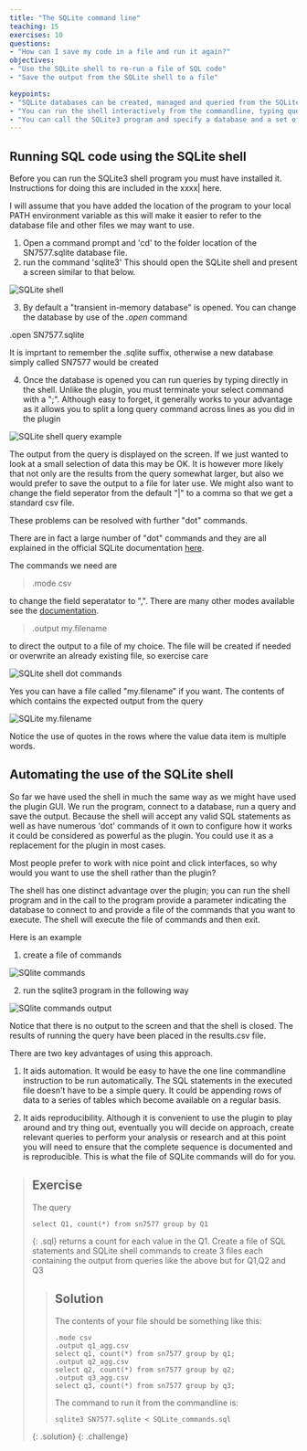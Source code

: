 ```yaml
---
title: "The SQLite command line"
teaching: 15
exercises: 10
questions:
- "How can I save my code in a file and run it again?"
objectives:
- "Use the SQLite shell to re-run a file of SQL code"
- "Save the output from the SQLite shell to a file"

keypoints:
- "SQLite databases can be created, managed and queried from the SQLite shell utility"
- "You can run the shell interactively from the commandline, typing queries or dot cammands at the prompt"
- "You can call the SQLite3 program and specify a database and a set of commands to run. This aids automation"
---
```


## Running SQL code using the SQLite shell

Before you can run the SQLite3 shell program you must have installed it. Instructions for doing this are included in the xxxx| here.

I will assume that you have added the location of the program to your local PATH environment variable as this will make it easier to refer to the database file and other files we may want to use.

1. Open a command prompt and 'cd' to the folder location of the SN7577.sqlite database file.
2. run the command 'sqlite3' This should open the SQLite shell and present a screen similar to that below.

![SQLite shell](../fig/SQL_08_SQLite_shell.png)

3. By default a "transient in-memory database" is opened. You can change the database by use of the *.open* command

.open SN7577.sqlite

It is imprtant to remember the .sqlite suffix, otherwise a new database simply called SN7577 would be created

4. Once the database is opened you can run queries by typing directly in the shell. Unlike the plugin, you must terminate your select command with a ";". Although easy to forget, it generally works to your advantage as it allows you to split a long query command across lines as you did in the plugin

![SQLite shell query example](../fig/SQL_08_SQLite_shell_query_example.png)

The output from the query is displayed on the screen. If we just wanted to look at a small selection of data this may be OK. It is however more likely that not only are the results from the query somewhat larger, but also we would prefer to save the output to a file for later use. We might also want to change the field seperator from the default "|" to a comma so that we get a standard csv file.

These problems can be resolved with further "dot" commands.

There are in fact a large number of "dot" commands and they are all explained in the official SQLite documentation [here](https://sqlite.org/cli.html). 

The commands we need are 
> .mode csv

to change the field seperatator to ",". There are many other modes available see the [documentation](https://sqlite.org/cli.html). 

> .output my.filename

to direct the output to a file of my choice. The file will be created if needed or overwrite an already existing file, so exercise care

![SQLite shell dot commands](../fig/SQL_08_SQLite_shell_dot_commands.png)

Yes you can have a file called "my.filename" if you want. The contents of which contains the expected output from the query

![SQLite my.filename](../fig/SQL_08_my_filename.png)

Notice the use of quotes in the rows where the value data item is multiple words. 

## Automating the use of the SQLite shell

So far we have used the shell in much the same way as we might have used the plugin GUI. We run the program, connect to a database, run a query and save the output. Because the shell will accept any valid SQL statements as well as have numerous 'dot' commands of it own to configure how it works it could be considered as powerful as the plugin. You could use it as a replacement for the plugin in most cases. 

Most people prefer to work with nice point and click interfaces, so why would you want to use the shell rather than the plugin?

The shell has one distinct advantage over the plugin; you can run the shell program and in the call to the program provide a parameter indicating the database to connect to and provide a file of the commands that you want to execute. The shell will execute the file of commands and then exit.

Here is an example

1. create a file of commands

![SQlite commands](../fig/SQL_08_SQLite_SQLite_commands.png)

2. run the sqlite3 program in the following way

![SQlite commands output](../fig/SQL_08_SQLite_cmd_output.png)

Notice that there is no output to the screen and that the shell is closed. The results of running the query have been placed in the results.csv file.

There are two key advantages of using this approach.

1. It aids automation. It would be easy to have the one line commandline instruction to be run automatically. The SQL statements in the executed file doesn't have to be a simple query. It could be appending rows of data to a series of tables which become available on a regular basis.

2. It aids reproducibility. Although it is convenient to use the plugin to play around and try thing out, eventually you will decide on approach, create relevant queries to perform your analysis or research and at this point you will need to ensure that the complete sequence is documented and is reproducible. This is what the file of SQLite commands will do for you.

> ## Exercise
>
> The query
> ~~~
> select Q1, count(*) from sn7577 group by Q1
> ~~~
> {: .sql}
> returns a count for each value in the Q1.
> Create a file of SQL statements and SQLite shell commands to create 3 files each containing the output from queries like the above but for Q1,Q2 and Q3
>
> > ## Solution
> >  The contents of your file should be something like this:
> > 
> >~~~
> >.mode csv
> >.output q1_agg.csv
> >select q1, count(*) from sn7577 group by q1;
> >.output q2_agg.csv
> >select q2, count(*) from sn7577 group by q2;
> >.output q3_agg.csv
> >select q3, count(*) from sn7577 group by q3;
> > 
> >~~~
> >
> > The command to run it from the commandline is:
> > 
> > ~~~
> > sqlite3 SN7577.sqlite < SQLite_commands.sql
> > ~~~
> >
> {: .solution}
{: .challenge}

